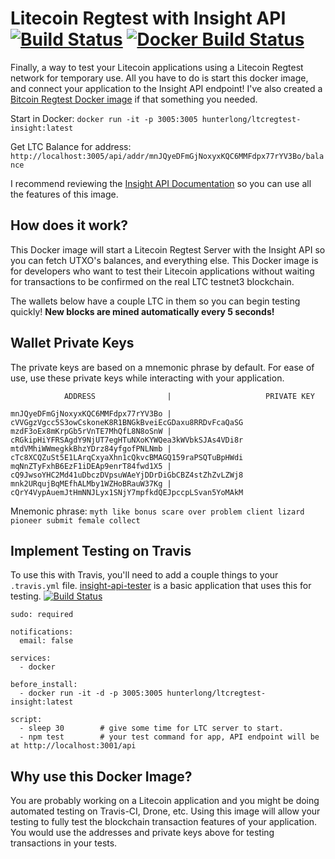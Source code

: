 # Litecoin Regtest with Insight API [![Build Status](https://travis-ci.org/hunterlong/ltcregtest-insight.svg?branch=master)](https://travis-ci.org/hunterlong/ltcregtest-insight) [![Docker Build Status](https://img.shields.io/docker/build/hunterlong/ltcregtest-insight.svg)](https://hub.docker.com/r/hunterlong/ltcregtest-insight)

Finally, a way to test your Litecoin applications using a Litecoin Regtest network for temporary use. All you have to do is start this docker image, and connect your application to the Insight API endpoint! I've also created a [Bitcoin Regtest Docker image](https://github.com/hunterlong/btcregtest-insight) if that something you needed. 

Start in Docker: `docker run -it -p 3005:3005 hunterlong/ltcregtest-insight:latest`

Get LTC Balance for address: `http://localhost:3005/api/addr/mnJQyeDFmGjNoxyxKQC6MMFdpx77rYV3Bo/balance`

I recommend reviewing the [Insight API Documentation](https://github.com/bitpay/insight-api) so you can use all the features of this image. 

## How does it work?
This Docker image will start a Litecoin Regtest Server with the Insight API so you can fetch UTXO's balances, and everything else. This Docker image is for developers who want to test their Litecoin applications without waiting for transactions to be confirmed on the real LTC testnet3 blockchain.

The wallets below have a couple LTC in them so you can begin testing quickly! **New blocks are mined automatically every 5 seconds!**

## Wallet Private Keys
The private keys are based on a mnemonic phrase by default. For ease of use, use these private keys while interacting with your application. 
```
            ADDRESS                |                     PRIVATE KEY

mnJQyeDFmGjNoxyxKQC6MMFdpx77rYV3Bo | cVVGgzVgcc5S3owCskoneK8R1BNGkBveiEcGDaxu8RRDvFcaQaSG
mzdF3oEx8mKrpGb5rVnTE7MhQfL8N8oSnW | cRGkipHiYFRSAgdY9NjUT7egHTuNXoKYWQea3kWVbkSJAs4VDi8r
mtdVMhiWWmegkkBhzYDrz84yfgofPNLNmb | cTc8XCQZuSt5E1LArqCxyaXhn1cQkvcBMAGQ159raPSQTuBpHWdi
mqNnZTyFxhB6EzF1iDEAp9enrT84fwd1X5 | cQ9JwsoYHC2Md41uDbczDVpsuWAeYjDDrDiGbCBZ4stZhZvLZWj8
mnk2URqujBqMEfhALMby1WZHoBRauW37Kg | cQrY4VypAuemJtHmNNJLyx1SNjY7mpfkdQEJpccpLSvan5YoMAkM
```
Mnemonic phrase: `myth like bonus scare over problem client lizard pioneer submit female collect`

## Implement Testing on Travis
To use this with Travis, you'll need to add a couple things to your `.travis.yml` file. [insight-api-tester](https://github.com/hunterlong/insight-api-tester) is a basic application that uses this for testing. [![Build Status](https://travis-ci.org/hunterlong/insight-api-tester.svg?branch=master)](https://travis-ci.org/hunterlong/insight-api-tester)
```
sudo: required

notifications:
  email: false

services:
  - docker

before_install:
  - docker run -it -d -p 3005:3005 hunterlong/ltcregtest-insight:latest

script:
  - sleep 30        # give some time for LTC server to start.
  - npm test        # your test command for app, API endpoint will be at http://localhost:3001/api
```


## Why use this Docker Image?
You are probably working on a Litecoin application and you might be doing automated testing on Travis-CI, Drone, etc. Using this image will allow your testing to fully test the blockchain transaction features of your application. You would use the addresses and private keys above for testing transactions in your tests. 
